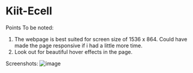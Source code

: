# Kiit-Ecell

Points To be noted:
1. The webpage is best suited for screen size of 1536 x 864. Could have made the page responsive if i had a little more time.
2. Look out for beautiful hover effects in the page. 


Screenshots:
![image](https://user-images.githubusercontent.com/73427070/129464743-8c0fd2f7-7abb-4040-826d-1f316e357cab.png)
